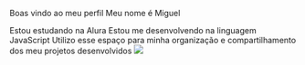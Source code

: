 Boas vindo ao meu perfil
Meu nome é Miguel

Estou estudando na Alura
Estou me desenvolvendo na linguagem JavaScript
Utilizo esse espaço para minha organização e compartilhamento dos meu projetos desenvolvidos
![](https://www.google.com/imgres?q=wallpaper%20camaro&imgurl=https%3A%2F%2Fpng.pngtree.com%2Fthumb_back%2Ffw800%2Fbackground%2F20230613%2Fpngtree-chevy-camaro-wallpaper-hd-image_2958001.jpg&imgrefurl=https%3A%2F%2Fpt.pngtree.com%2Ffreebackground%2Fchevy-camaro-wallpaper-hd_3461967.html&docid=D0MU0HIRPiNWoM&tbnid=5yM9rnaiqLAFnM&vet=12ahUKEwjwpJW5l7iIAxVklJUCHbYDCT0QM3oECFwQAA..i&w=960&h=538&hcb=2&ved=2ahUKEwjwpJW5l7iIAxVklJUCHbYDCT0QM3oECFwQAA)
